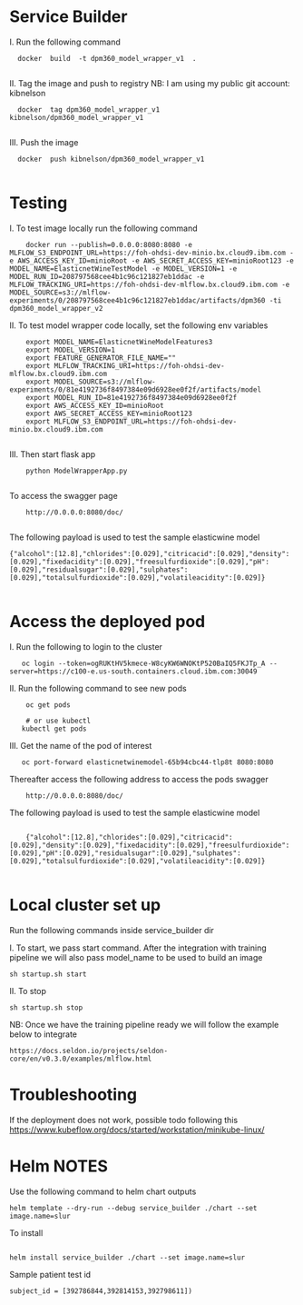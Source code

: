 # Service Builder
I. Run the following command
 
``` 
  docker  build  -t dpm360_model_wrapper_v1  .
    
```

II. Tag the image and push to registry
    NB: I am using my public git account: kibnelson
    
``` 
  docker  tag dpm360_model_wrapper_v1 kibnelson/dpm360_model_wrapper_v1
    
```
III. Push the image   
  
``` 
  docker  push kibnelson/dpm360_model_wrapper_v1
    
```
# Testing    


I. To test image locally run the following command
 
```
    docker run --publish=0.0.0.0:8080:8080 -e MLFLOW_S3_ENDPOINT_URL=https://foh-ohdsi-dev-minio.bx.cloud9.ibm.com -e AWS_ACCESS_KEY_ID=minioRoot -e AWS_SECRET_ACCESS_KEY=minioRoot123 -e MODEL_NAME=ElasticnetWineTestModel -e MODEL_VERSION=1 -e MODEL_RUN_ID=208797568cee4b1c96c121827eb1ddac -e MLFLOW_TRACKING_URI=https://foh-ohdsi-dev-mlflow.bx.cloud9.ibm.com -e MODEL_SOURCE=s3://mlflow-experiments/0/208797568cee4b1c96c121827eb1ddac/artifacts/dpm360 -ti dpm360_model_wrapper_v2

``` 


II. To test model wrapper code locally, set the following env variables 
``` 
    export MODEL_NAME=ElasticnetWineModelFeatures3
    export MODEL_VERSION=1
    export FEATURE_GENERATOR_FILE_NAME=""
    export MLFLOW_TRACKING_URI=https://foh-ohdsi-dev-mlflow.bx.cloud9.ibm.com
    export MODEL_SOURCE=s3://mlflow-experiments/0/81e4192736f8497384e09d6928ee0f2f/artifacts/model
    export MODEL_RUN_ID=81e4192736f8497384e09d6928ee0f2f
    export AWS_ACCESS_KEY_ID=minioRoot
    export AWS_SECRET_ACCESS_KEY=minioRoot123
    export MLFLOW_S3_ENDPOINT_URL=https://foh-ohdsi-dev-minio.bx.cloud9.ibm.com
    
```

III. Then start flask app
```
    python ModelWrapperApp.py    
    
```
  
To access the swagger page
    
```
    http://0.0.0.0:8080/doc/
    
```       

The following payload is used to test the sample elasticwine model 
    
```
{"alcohol":[12.8],"chlorides":[0.029],"citricacid":[0.029],"density":[0.029],"fixedacidity":[0.029],"freesulfurdioxide":[0.029],"pH":[0.029],"residualsugar":[0.029],"sulphates":[0.029],"totalsulfurdioxide":[0.029],"volatileacidity":[0.029]}
    
```


# Access the deployed pod
I. Run the following to login to the cluster
   
```
   oc login --token=ogRUKtHV5kmece-W8cyKW6WNOKtP520BaIQ5FKJTp_A --server=https://c100-e.us-south.containers.cloud.ibm.com:30049
```

II. Run the following command to see new pods 
```
    oc get pods
   
    # or use kubectl
   kubectl get pods    
```   

III. Get the name of the pod of interest
```
   oc port-forward elasticnetwinemodel-65b94cbc44-tlp8t 8080:8080 
```  
   Thereafter access the following address to access the pods swagger
```
    http://0.0.0.0:8080/doc/

```
   The following payload is used to test the sample elasticwine model 
    
```
    
    {"alcohol":[12.8],"chlorides":[0.029],"citricacid":[0.029],"density":[0.029],"fixedacidity":[0.029],"freesulfurdioxide":[0.029],"pH":[0.029],"residualsugar":[0.029],"sulphates":[0.029],"totalsulfurdioxide":[0.029],"volatileacidity":[0.029]}
    
```

# Local cluster set up
Run the following commands inside service_builder dir

I. To start, we pass start command. After the integration with training pipeline we will also pass model_name to  be used to build  an image
```
sh startup.sh start 

```

II. To stop
```
sh startup.sh stop

```

NB: Once we have the training pipeline ready we will follow the example below to integrate

```
https://docs.seldon.io/projects/seldon-core/en/v0.3.0/examples/mlflow.html
```

# Troubleshooting

If the deployment does not work, possible todo following this https://www.kubeflow.org/docs/started/workstation/minikube-linux/

# Helm NOTES

Use the following command to helm chart outputs

```
helm template --dry-run --debug service_builder ./chart --set image.name=slur

```
To install 

```

helm install service_builder ./chart --set image.name=slur

```


Sample patient test id

```
subject_id = [392786844,392814153,392798611])

```
